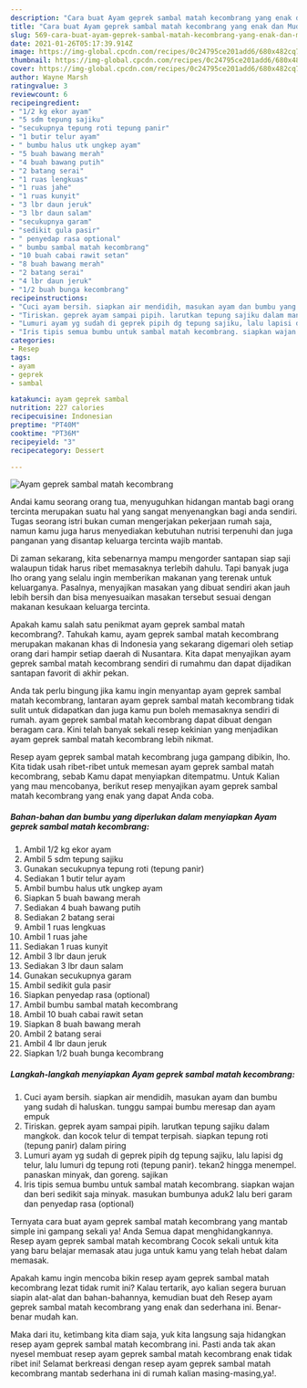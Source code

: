 ```yaml
---
description: "Cara buat Ayam geprek sambal matah kecombrang yang enak dan Mudah Dibuat"
title: "Cara buat Ayam geprek sambal matah kecombrang yang enak dan Mudah Dibuat"
slug: 569-cara-buat-ayam-geprek-sambal-matah-kecombrang-yang-enak-dan-mudah-dibuat
date: 2021-01-26T05:17:39.914Z
image: https://img-global.cpcdn.com/recipes/0c24795ce201add6/680x482cq70/ayam-geprek-sambal-matah-kecombrang-foto-resep-utama.jpg
thumbnail: https://img-global.cpcdn.com/recipes/0c24795ce201add6/680x482cq70/ayam-geprek-sambal-matah-kecombrang-foto-resep-utama.jpg
cover: https://img-global.cpcdn.com/recipes/0c24795ce201add6/680x482cq70/ayam-geprek-sambal-matah-kecombrang-foto-resep-utama.jpg
author: Wayne Marsh
ratingvalue: 3
reviewcount: 6
recipeingredient:
- "1/2 kg ekor ayam"
- "5 sdm tepung sajiku"
- "secukupnya tepung roti tepung panir"
- "1 butir telur ayam"
- " bumbu halus utk ungkep ayam"
- "5 buah bawang merah"
- "4 buah bawang putih"
- "2 batang serai"
- "1 ruas lengkuas"
- "1 ruas jahe"
- "1 ruas kunyit"
- "3 lbr daun jeruk"
- "3 lbr daun salam"
- "secukupnya garam"
- "sedikit gula pasir"
- " penyedap rasa optional"
- " bumbu sambal matah kecombrang"
- "10 buah cabai rawit setan"
- "8 buah bawang merah"
- "2 batang serai"
- "4 lbr daun jeruk"
- "1/2 buah bunga kecombrang"
recipeinstructions:
- "Cuci ayam bersih. siapkan air mendidih, masukan ayam dan bumbu yang sudah di haluskan. tunggu sampai bumbu meresap dan ayam empuk"
- "Tiriskan. geprek ayam sampai pipih. larutkan tepung sajiku dalam mangkok. dan kocok telur di tempat terpisah. siapkan tepung roti (tepung panir) dalam piring"
- "Lumuri ayam yg sudah di geprek pipih dg tepung sajiku, lalu lapisi dg telur, lalu lumuri dg tepung roti (tepung panir). tekan2 hingga menempel. panaskan minyak, dan goreng. sajikan"
- "Iris tipis semua bumbu untuk sambal matah kecombrang. siapkan wajan dan beri sedikit saja minyak. masukan bumbunya aduk2 lalu beri garam dan penyedap rasa (optional)"
categories:
- Resep
tags:
- ayam
- geprek
- sambal

katakunci: ayam geprek sambal 
nutrition: 227 calories
recipecuisine: Indonesian
preptime: "PT40M"
cooktime: "PT36M"
recipeyield: "3"
recipecategory: Dessert

---
```



![Ayam geprek sambal matah kecombrang](https://img-global.cpcdn.com/recipes/0c24795ce201add6/680x482cq70/ayam-geprek-sambal-matah-kecombrang-foto-resep-utama.jpg)

Andai kamu seorang orang tua, menyuguhkan hidangan mantab bagi orang tercinta merupakan suatu hal yang sangat menyenangkan bagi anda sendiri. Tugas seorang istri bukan cuman mengerjakan pekerjaan rumah saja, namun kamu juga harus menyediakan kebutuhan nutrisi terpenuhi dan juga panganan yang disantap keluarga tercinta wajib mantab.

Di zaman  sekarang, kita sebenarnya mampu mengorder santapan siap saji walaupun tidak harus ribet memasaknya terlebih dahulu. Tapi banyak juga lho orang yang selalu ingin memberikan makanan yang terenak untuk keluarganya. Pasalnya, menyajikan masakan yang dibuat sendiri akan jauh lebih bersih dan bisa menyesuaikan masakan tersebut sesuai dengan makanan kesukaan keluarga tercinta. 



Apakah kamu salah satu penikmat ayam geprek sambal matah kecombrang?. Tahukah kamu, ayam geprek sambal matah kecombrang merupakan makanan khas di Indonesia yang sekarang digemari oleh setiap orang dari hampir setiap daerah di Nusantara. Kita dapat menyajikan ayam geprek sambal matah kecombrang sendiri di rumahmu dan dapat dijadikan santapan favorit di akhir pekan.

Anda tak perlu bingung jika kamu ingin menyantap ayam geprek sambal matah kecombrang, lantaran ayam geprek sambal matah kecombrang tidak sulit untuk didapatkan dan juga kamu pun boleh memasaknya sendiri di rumah. ayam geprek sambal matah kecombrang dapat dibuat dengan beragam cara. Kini telah banyak sekali resep kekinian yang menjadikan ayam geprek sambal matah kecombrang lebih nikmat.

Resep ayam geprek sambal matah kecombrang juga gampang dibikin, lho. Kita tidak usah ribet-ribet untuk memesan ayam geprek sambal matah kecombrang, sebab Kamu dapat menyiapkan ditempatmu. Untuk Kalian yang mau mencobanya, berikut resep menyajikan ayam geprek sambal matah kecombrang yang enak yang dapat Anda coba.

<!--inarticleads1-->

##### Bahan-bahan dan bumbu yang diperlukan dalam menyiapkan Ayam geprek sambal matah kecombrang:

1. Ambil 1/2 kg ekor ayam
1. Ambil 5 sdm tepung sajiku
1. Gunakan secukupnya tepung roti (tepung panir)
1. Sediakan 1 butir telur ayam
1. Ambil  bumbu halus utk ungkep ayam
1. Siapkan 5 buah bawang merah
1. Sediakan 4 buah bawang putih
1. Sediakan 2 batang serai
1. Ambil 1 ruas lengkuas
1. Ambil 1 ruas jahe
1. Sediakan 1 ruas kunyit
1. Ambil 3 lbr daun jeruk
1. Sediakan 3 lbr daun salam
1. Gunakan secukupnya garam
1. Ambil sedikit gula pasir
1. Siapkan  penyedap rasa (optional)
1. Ambil  bumbu sambal matah kecombrang
1. Ambil 10 buah cabai rawit setan
1. Siapkan 8 buah bawang merah
1. Ambil 2 batang serai
1. Ambil 4 lbr daun jeruk
1. Siapkan 1/2 buah bunga kecombrang




<!--inarticleads2-->

##### Langkah-langkah menyiapkan Ayam geprek sambal matah kecombrang:

1. Cuci ayam bersih. siapkan air mendidih, masukan ayam dan bumbu yang sudah di haluskan. tunggu sampai bumbu meresap dan ayam empuk
1. Tiriskan. geprek ayam sampai pipih. larutkan tepung sajiku dalam mangkok. dan kocok telur di tempat terpisah. siapkan tepung roti (tepung panir) dalam piring
1. Lumuri ayam yg sudah di geprek pipih dg tepung sajiku, lalu lapisi dg telur, lalu lumuri dg tepung roti (tepung panir). tekan2 hingga menempel. panaskan minyak, dan goreng. sajikan
1. Iris tipis semua bumbu untuk sambal matah kecombrang. siapkan wajan dan beri sedikit saja minyak. masukan bumbunya aduk2 lalu beri garam dan penyedap rasa (optional)




Ternyata cara buat ayam geprek sambal matah kecombrang yang mantab simple ini gampang sekali ya! Anda Semua dapat menghidangkannya. Resep ayam geprek sambal matah kecombrang Cocok sekali untuk kita yang baru belajar memasak atau juga untuk kamu yang telah hebat dalam memasak.

Apakah kamu ingin mencoba bikin resep ayam geprek sambal matah kecombrang lezat tidak rumit ini? Kalau tertarik, ayo kalian segera buruan siapin alat-alat dan bahan-bahannya, kemudian buat deh Resep ayam geprek sambal matah kecombrang yang enak dan sederhana ini. Benar-benar mudah kan. 

Maka dari itu, ketimbang kita diam saja, yuk kita langsung saja hidangkan resep ayam geprek sambal matah kecombrang ini. Pasti anda tak akan nyesel membuat resep ayam geprek sambal matah kecombrang enak tidak ribet ini! Selamat berkreasi dengan resep ayam geprek sambal matah kecombrang mantab sederhana ini di rumah kalian masing-masing,ya!.

